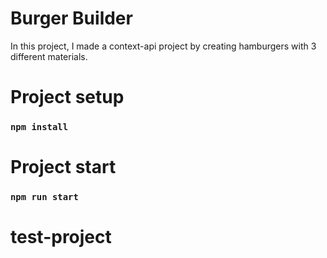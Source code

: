 # Burger Builder

In this project, I made a context-api project by creating hamburgers with 3 different materials.




# Project setup

### `npm install`

# Project start

### `npm run start`

# test-project

